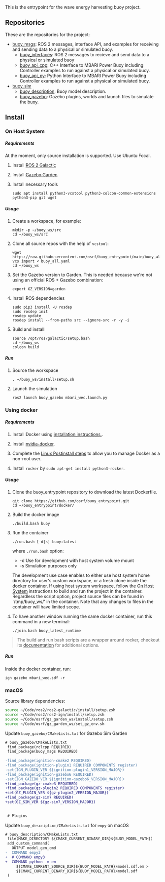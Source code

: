This is the entrypoint for the wave energy harvesting buoy project.

## Repositories

These are the repositories for the project:

* [buoy_msgs](https://github.com/osrf/buoy_msgs): ROS 2 messages, interface API, and examples for
  receiving and sending data to a physical or simulated buoy.
    * [buoy_interfaces](https://github.com/osrf/buoy_msgs/tree/main/buoy_api_cpp): ROS 2 messages
      to recieve and send data to a physical or simulated buoy
    * [buoy_api_cpp](https://github.com/osrf/buoy_msgs/tree/main/buoy_api_cpp): C++ Interface to
      MBARI Power Buoy including Controller examples to run against a physical or simulated buoy.
    * [buoy_api_py](https://github.com/osrf/buoy_msgs/tree/main/buoy_api_py): Python Interface to
      MBARI Power Buoy including Controller examples to run against a physical or simulated buoy.
* [buoy_sim](https://github.com/osrf/buoy_sim)
    * [buoy_description](https://github.com/osrf/buoy_description/tree/main/buoy_description):
      Buoy model description.
    * [buoy_gazebo](https://github.com/osrf/buoy_description/tree/main/buoy_gazebo):
      Gazebo plugins, worlds and launch files to simulate the buoy.

## Install
### On Host System
##### Requirements
At the moment, only source installation is supported. Use Ubuntu Focal.

1. Install [ROS 2 Galactic](https://docs.ros.org/en/galactic/index.html)

1. Install [Gazebo Garden](https://gazebosim.org/docs/garden)

1. Install necessary tools

    ```
    sudo apt install python3-vcstool python3-colcon-common-extensions python3-pip git wget
    ```

##### Usage

1. Create a workspace, for example:

    ```
    mkdir -p ~/buoy_ws/src
    cd ~/buoy_ws/src
    ```

1. Clone all source repos with the help of `vcstool`:

    ```
    wget https://raw.githubusercontent.com/osrf/buoy_entrypoint/main/buoy_all.yaml
    vcs import < buoy_all.yaml
    cd ~/buoy_ws
    ```

1. Set the Gazebo version to Garden. This is needed because we're not using an
   official ROS + Gazebo combination:

    ```
    export GZ_VERSION=garden
    ```

1. Install ROS dependencies

    ```
    sudo pip3 install -U rosdep
    sudo rosdep init
    rosdep update
    rosdep install --from-paths src --ignore-src -r -y -i
    ```

1. Build and install

    ```
    source /opt/ros/galactic/setup.bash
    cd ~/buoy_ws
    colcon build
    ```

##### Run

1. Source the workspace

    `. ~/buoy_ws/install/setup.sh`

1. Launch the simulation

    `ros2 launch buoy_gazebo mbari_wec.launch.py`


### Using docker
##### Requirements

1. Install Docker using [installation instructions.](https://docs.docker.com/engine/install/ubuntu/).

1. Install [nvidia-docker](https://docs.nvidia.com/datacenter/cloud-native/container-toolkit/install-guide.html#docker).

1. Complete the [Linux Postinstall steps](https://docs.docker.com/engine/install/linux-postinstall/) to allow you to manage Docker as a non-root user.

1. Install `rocker` by `sudo apt-get install python3-rocker`.

##### Usage

1. Clone the buoy_entrypoint repository to download the latest Dockerfile.

    ```
    git clone https://github.com/osrf/buoy_entrypoint.git
    cd ~/buoy_entrypoint/docker/
    ```

1. Build the docker image
    
    ```
    ./build.bash buoy
    ```

1. Run the container

    ```
    ./run.bash [-d|s] buoy:latest
    ```
    where `./run.bash` option:
    * -d     Use for development with host system volume mount
    * -s     Simulation purposes only

    The development use case enables to either use host system home directory for user's custom workspace, or a fresh clone inside the docker container. If using host system workspace, follow the [On Host System](#on-host-system) instructions to build and run the project in the container.
    Regardless the script option, project source files can be found in `/tmp/buoy_ws/' in the container. Note that any changes to files in the container will have limited scope.

1. To have another window running the same docker container, run this command in a new terminal:

   ```
   ./join.bash buoy_latest_runtime
   ```

> The build and run bash scripts are a wrapper around rocker, checkout its [documentation](https://github.com/osrf/rocker) for additional options.

##### Run

Inside the docker container, run:

```
ign gazebo mbari_wec.sdf -r
```

### macOS

Source library dependencies:

```bash
source ~/Code/ros2/ros2-galactic/install/setup.zsh
source ~/Code/ros2/ros2-ign/install/setup.zsh
source ~/Code/osrf/gz_garden_ws/install/setup.zsh
source ~/Code/osrf/gz_garden_ws/set_gz_env.sh
```

Update `buoy_gazebo/CMakeLists.txt` for Gazebo Sim Garden

```diff
# buoy_gazebo/CMakeLists.txt
 find_package(rclcpp REQUIRED)
 find_package(buoy_msgs REQUIRED)
 
-find_package(ignition-cmake2 REQUIRED)
-find_package(ignition-plugin1 REQUIRED COMPONENTS register)
-set(IGN_PLUGIN_VER ${ignition-plugin1_VERSION_MAJOR})
-find_package(ignition-gazebo6 REQUIRED)
-set(IGN_GAZEBO_VER ${ignition-gazebo6_VERSION_MAJOR})
+find_package(gz-cmake3 REQUIRED)
+find_package(gz-plugin2 REQUIRED COMPONENTS register)
+set(GZ_PLUGIN_VER ${gz-plugin2_VERSION_MAJOR})
+find_package(gz-sim7 REQUIRED)
+set(GZ_SIM_VER ${gz-sim7_VERSION_MAJOR})
 
 
 # Plugins
```

Update `buoy_description/CMakeLists.txt` for `empy` on macOS

```diff
# buoy_description/CMakeLists.txt
 file(MAKE_DIRECTORY ${CMAKE_CURRENT_BINARY_DIR}${BUOY_MODEL_PATH})
 add_custom_command(
   OUTPUT model_gen_cmd
-  COMMAND empy3
+  # COMMAND empy3
+  COMMAND python -m em
     ${CMAKE_CURRENT_SOURCE_DIR}${BUOY_MODEL_PATH}/model.sdf.em >
     ${CMAKE_CURRENT_BINARY_DIR}${BUOY_MODEL_PATH}/model.sdf
 )
```

